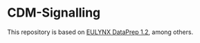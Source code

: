 # CDM-Signalling

This repository is based on [EULYNX DataPrep 1.2](https://eulynx.eu/resource-hub-dataprep-model/), among others.

